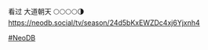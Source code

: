 <p>看过 大道朝天  🌕🌕🌕🌕🌗  <br /><a href="https://neodb.social/tv/season/24d5bKxEWZDc4xj6Yjxnh4" target="_blank" rel="nofollow noopener" translate="no"><span class="invisible">https://</span><span class="ellipsis">neodb.social/tv/season/24d5bKx</span><span class="invisible">EWZDc4xj6Yjxnh4</span></a></p><p><a href="https://e5n.cc/tags/NeoDB" class="mention hashtag" rel="tag">#<span>NeoDB</span></a></p>
